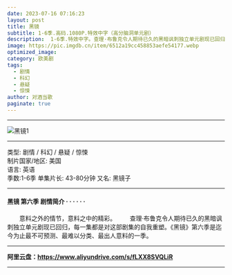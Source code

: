 ```yaml
---
date: 2023-07-16 07:16:23
layout: post
title: 黑镜
subtitle: 1-6季.高码.1080P.特效中字（高分脑洞单元剧）
description:  1-6季.特效中字。查理·布鲁克令人期待已久的黑暗讽刺独立单元剧现已回归，每一集都是对这部剧集的自我重塑。《黑镜》第六季是迄今为止最不可预测、最难以分类、最出人意料的一季...
image: https://pic.imgdb.cn/item/6512a19cc458853aefe54177.webp
optimized_image: 
category: 欧美剧
tags:
  - 剧情
  - 科幻
  - 悬疑
  - 惊悚
author: 对酒当歌
paginate: true
---
```

---
![黑镜1](https://pic.imgdb.cn/item/6512a1aac458853aefe54617.png)

---

类型: 剧情 / 科幻 / 悬疑 / 惊悚  
制片国家/地区: 美国  
语言: 英语  
季数:1-6季
单集片长: 43-80分钟
又名: 黑镜子

---

#### 黑镜 第六季 剧情简介 · · · · · ·

　　意料之外的情节，意料之中的精彩。
　　查理·布鲁克令人期待已久的黑暗讽刺独立单元剧现已回归，每一集都是对这部剧集的自我重塑。《黑镜》第六季是迄今为止最不可预测、最难以分类、最出人意料的一季。

---

**阿里云盘：<https://www.aliyundrive.com/s/fLXX8SVQLiR>**

---
